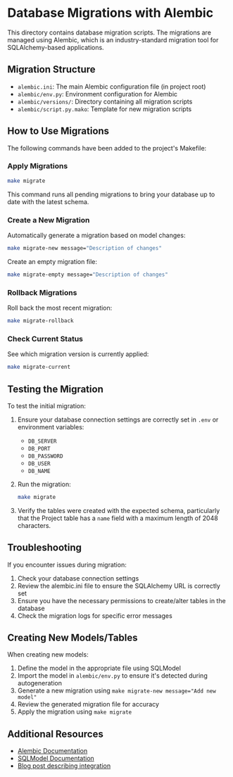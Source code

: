 # Database Migrations with Alembic

This directory contains database migration scripts.  The migrations are managed using Alembic, which is an industry-standard migration tool for SQLAlchemy-based applications.

## Migration Structure

- `alembic.ini`: The main Alembic configuration file (in project root)
- `alembic/env.py`: Environment configuration for Alembic
- `alembic/versions/`: Directory containing all migration scripts
- `alembic/script.py.mako`: Template for new migration scripts

## How to Use Migrations

The following commands have been added to the project's Makefile:

### Apply Migrations

```bash
make migrate
```

This command runs all pending migrations to bring your database up to date with the latest schema.

### Create a New Migration

Automatically generate a migration based on model changes:

```bash
make migrate-new message="Description of changes"
```

Create an empty migration file:

```bash
make migrate-empty message="Description of changes"
```

### Rollback Migrations

Roll back the most recent migration:

```bash
make migrate-rollback
```

### Check Current Status

See which migration version is currently applied:

```bash
make migrate-current
```

## Testing the Migration

To test the initial migration:

1. Ensure your database connection settings are correctly set in `.env` or environment variables:
   - `DB_SERVER`
   - `DB_PORT`
   - `DB_PASSWORD`
   - `DB_USER`
   - `DB_NAME`

2. Run the migration:

   ```bash
   make migrate
   ```

3. Verify the tables were created with the expected schema, particularly that the Project table has a `name` field with a maximum length of 2048 characters.

## Troubleshooting

If you encounter issues during migration:

1. Check your database connection settings
2. Review the alembic.ini file to ensure the SQLAlchemy URL is correctly set
3. Ensure you have the necessary permissions to create/alter tables in the database
4. Check the migration logs for specific error messages

## Creating New Models/Tables

When creating new models:

1. Define the model in the appropriate file using SQLModel
2. Import the model in `alembic/env.py` to ensure it's detected during autogeneration
3. Generate a new migration using `make migrate-new message="Add new model"`
4. Review the generated migration file for accuracy
5. Apply the migration using `make migrate`

## Additional Resources

- [Alembic Documentation](https://alembic.sqlalchemy.org/en/latest/)
- [SQLModel Documentation](https://sqlmodel.tiangolo.com/)
- [Blog post describing integration](https://testdriven.io/blog/fastapi-sqlmodel/)